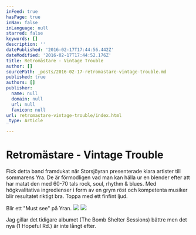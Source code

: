 ```yaml
---
inFeed: true
hasPage: true
inNav: false
inLanguage: null
starred: false
keywords: []
description: ''
datePublished: '2016-02-17T17:44:56.442Z'
dateModified: '2016-02-17T17:44:52.176Z'
title: Retromästare - Vintage Trouble
author: []
sourcePath: _posts/2016-02-17-retromastare-vintage-trouble.md
published: true
authors: []
publisher:
  name: null
  domain: null
  url: null
  favicon: null
url: retromastare-vintage-trouble/index.html
_type: Article

---
```

# Retromästare - Vintage Trouble

Fick detta band framdukat när Storsjöyran presenterade klara artister till sommarens Yra. De är förmodligen vad man kan hälla ur en blender efter att har matat den med 60-70 tals rock, soul, rhythm & blues. Med högkvalitativa ingredienser i form av en grym röst och kompetenta musiker blir resultatet riktigt bra. Toppa med ett finfint ljud.

Blir ett "Must see" på Yran.
![](https://the-grid-user-content.s3-us-west-2.amazonaws.com/1f423d73-19d4-4515-a448-37f7e063e487.jpg)
![](https://the-grid-user-content.s3-us-west-2.amazonaws.com/cdc4c800-7436-41a2-8f71-c2555e9cf5fe.jpg)

Jag gillar det tidigare albumet (The Bomb Shelter Sessions) bättre men det nya (1 Hopeful Rd.) är inte långt efter.